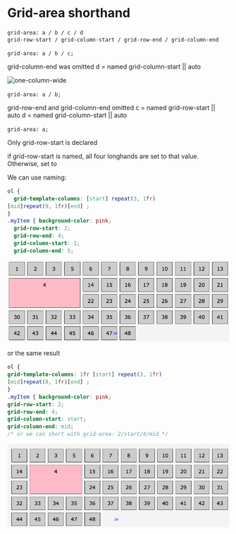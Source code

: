 # Grid-area shorthand

```
grid-area: a / b / c / d
grid-row-start / grid-column-start / grid-row-end / grid-column-end
```
`grid-area: a / b / c;`

grid-column-end was omitted 
d = named grid-column-start || auto

![one-column-wide](../one-column--wide.png)

`grid-area: a / b; `

grid-row-end and grid-column-end omitted 
c = named grid-row-start || auto
d = named grid-column-start || auto

`grid-area: a;`

Only grid-row-start is declared

if grid-row-start is named, all four longhands are set to that value. Otherwise, set to

We can use naming:

```css
ol { 
  grid-template-columns: [start] repeat(3, 1fr)
[mid]repeat(9, 1fr)[end] ;
}
.myItem { background-color: pink;
  grid-row-start: 2;
  grid-row-end: 4;
  grid-column-start: 1;
  grid-column-end: 5;
  ```

  ![grid-naming](../grid-naming.png)

  or the same result 

  ```css
  ol { 
  grid-template-columns: 1fr [start] repeat(3, 1fr)
[mid]repeat(8, 1fr)[end] ;
}
.myItem { background-color: pink;
  grid-row-start: 2;
  grid-row-end: 4;
  grid-column-start: start;
  grid-column-end: mid;
/* or we can short with grid-area: 2/start/4/mid */
```
![grid-naming2](../grid-naming2.png)
